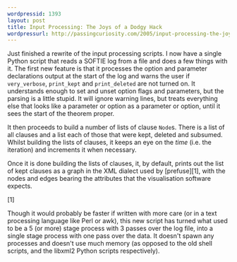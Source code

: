 ```yaml
---
wordpressid: 1393
layout: post
title: Input Processing: The Joys of a Dodgy Hack
wordpressurl: http://passingcuriosity.com/2005/input-processing-the-joys-of-a-dodgy-hack/
---
```


Just finished a rewrite of the input processing scripts. I now have a single
Python script that reads a SOFTIE log from a file and does a few things with
it. The first new feature is that it processes the option and parameter
declarations output at the start of the log and warns the user if
`very_verbose`, `print_kept` and `print_deleted` are not turned on. It
understands enough to set and unset option flags and parameters, but the
parsing is a little stupid. It will ignore warning lines, but treats
everything else that looks like a parameter or option as a parameter or
option, until it sees the start of the theorem proper.

It then proceeds to build a number of lists of clause `Node`s. There is a list
of all clauses and a list each of those that were kept, deleted and subsumed.
Whilst building the lists of clauses, it keeps an eye on the *time* (i.e. the
iteration) and increments it when necessary.

Once it is done building the lists of clauses, it, by default, prints out the
list of kept clauses as a graph in the XML dialect used by [prefuse][1], with
the nodes and edges bearing the attributes that the visualisation software
expects.

[1]

Though it would probably be faster if written with more care (or in a text
processing language like Perl or awk), this new script has turned what used to
be a 5 (or more) stage process with 3 passes over the log file, into a single
stage process with one pass over the data. It doesn't spawn any processes and
doesn't use much memory (as opposed to the old shell scripts, and the libxml2
Python scripts respectively).

